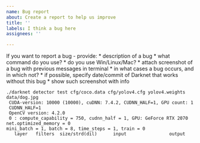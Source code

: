 ```yaml
---
name: Bug report
about: Create a report to help us improve
title: ''
labels: I think a bug here
assignees: ''

---
```


If you want to report a bug - provide:
    * description of a bug
    * what command do you use?
    * do you use Win/Linux/Mac?
    * attach screenshot of a bug with previous messages in terminal
    * in what cases a bug occurs, and in which not?
    * if possible, specify date/commit of Darknet that works without this bug
    * show such screenshot with info
```
./darknet detector test cfg/coco.data cfg/yolov4.cfg yolov4.weights data/dog.jpg
 CUDA-version: 10000 (10000), cuDNN: 7.4.2, CUDNN_HALF=1, GPU count: 1
 CUDNN_HALF=1
 OpenCV version: 4.2.0
 0 : compute_capability = 750, cudnn_half = 1, GPU: GeForce RTX 2070
net.optimized_memory = 0
mini_batch = 1, batch = 8, time_steps = 1, train = 0
   layer   filters  size/strd(dil)      input                output
```
